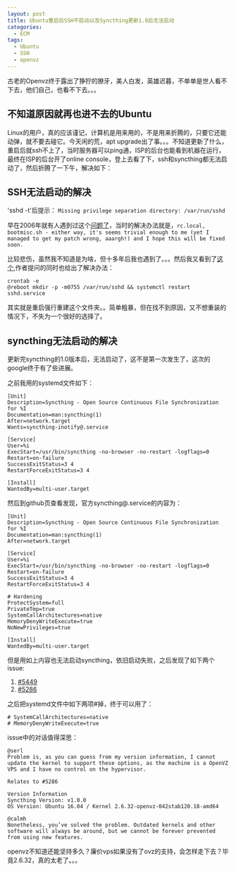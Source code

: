 ```yaml
---
layout: post
title: Ubuntu重启后SSH不启动以及Syncthing更新1.0后无法启动
categories:
  - ECM
tags:
  - Ubuntu
  - SSH
  - openvz
---
```


古老的Openvz终于露出了狰狞的獠牙，美人白发，英雄迟暮，不单单是世人看不下去，他们自己，也看不下去。。。

<!-- more -->

## 不知道原因就再也进不去的Ubuntu

Linux的用户，真的应该谨记，计算机是用来用的，不是用来折腾的，只要它还能动弹，就不要去碰它。今天闲的荒，apt upgrade出了事。。。不知道更新了什么，重启后就ssh不上了，当时服务器可以ping通，ISP的后台也能看到机器在运行，最终在ISP的后台开了online console，登上去看了下，ssh和syncthing都无法启动了，然后折腾了一下午，解决如下：

## SSH无法启动的解决

'sshd -t'后提示：
`Missing privilege separation directory: /var/run/sshd`

早在2006年就有人遇到过这个[问题了](https://bugs.launchpad.net/ubuntu/+source/openssh/+bug/45234)，当时的解决办法就是，`rc.local, bootmisc.sh - either way, it's seems trivial enough to me (yet I managed to get my patch wrong, aaargh!) and I hope this will be fixed soon.` 

比较悲伤，虽然我不知道是为啥，但十多年后我也遇到了。。。然后我又看到了[这个](https://talk.plesk.com/threads/missing-privilege-separation-directory-var-run-sshd.350438/),作者提问的同时也给出了解决办法：

```shell
crontab -e
@reboot mkdir -p -m0755 /var/run/sshd && systemctl restart sshd.service
```

其实就是重启强行重建这个文件夹。。简单粗暴，但在找不到原因，又不想重装的情况下，不失为一个很好的选择了。


## syncthing无法启动的解决

更新完syncthing的1.0版本后，无法启动了，这不是第一次发生了，这次的google终于有了些进展。

之前我用的systemd文件如下：
```
[Unit]
Description=Syncthing - Open Source Continuous File Synchronization for %I
Documentation=man:syncthing(1)
After=network.target
Wants=syncthing-inotify@.service

[Service]
User=%i
ExecStart=/usr/bin/syncthing -no-browser -no-restart -logflags=0
Restart=on-failure
SuccessExitStatus=3 4
RestartForceExitStatus=3 4

[Install]
WantedBy=multi-user.target
```

然后到github页查看发现，官方syncthing@.service的内容为：
```shell
[Unit]
Description=Syncthing - Open Source Continuous File Synchronization for %I
Documentation=man:syncthing(1)
After=network.target

[Service]
User=%i
ExecStart=/usr/bin/syncthing -no-browser -no-restart -logflags=0
Restart=on-failure
SuccessExitStatus=3 4
RestartForceExitStatus=3 4

# Hardening
ProtectSystem=full
PrivateTmp=true
SystemCallArchitectures=native
MemoryDenyWriteExecute=true
NoNewPrivileges=true

[Install]
WantedBy=multi-user.target
```
但是用如上内容也无法启动syncthing，依旧启动失败，之后发现了如下两个issue:
1. [#5449](https://github.com/syncthing/syncthing/issues/5449)
2. [#5286](https://github.com/syncthing/syncthing/issues/5286)

之后把systemd文件中如下两项#掉，终于可以用了：
```
# SystemCallArchitectures=native
# MemoryDenyWriteExecute=true
```
issue中的对话值得深思：

```
@serl
Problem is, as you can guess from my version information, I cannot update the kernel to support these options, as the machine is a OpenVZ VPS and I have no control on the hypervisor.

Relates to #5286

Version Information
Syncthing Version: v1.0.0
OS Version: Ubuntu 16.04 / Kernel 2.6.32-openvz-042stab120.18-amd64
```

```
@calmh
Nonetheless, you’ve solved the problem. Outdated kernels and other software will always be around, but we cannot be forever prevented from using new features.
```

openvz不知道还能坚持多久？廉价vps如果没有了ovz的支持，会怎样走下去？毕竟2.6.32，真的太老了。。。